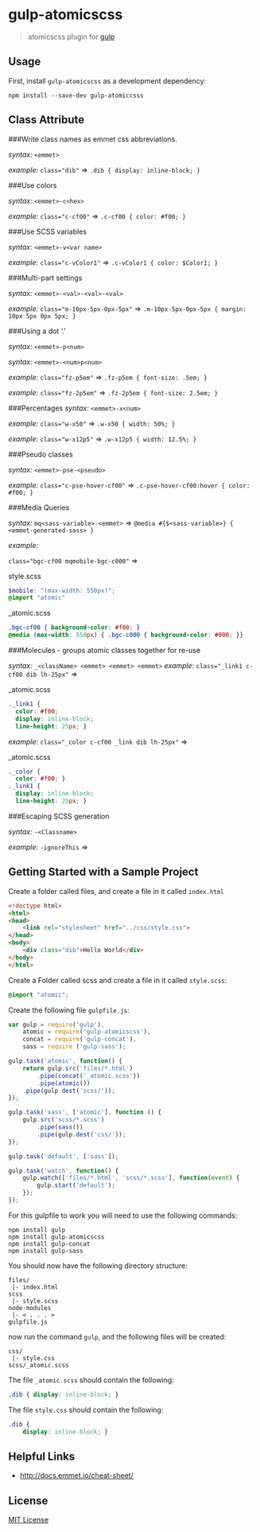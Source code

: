 # gulp-atomicscss

> atomicscss plugin for [gulp](https://github.com/wearefractal/gulp)

## Usage

First, install `gulp-atomicscss` as a development dependency:

```shell
npm install --save-dev gulp-atomiccsss
```

## Class Attribute

###Write class names as emmet css abbreviations.

*syntax:* `<emmet>`

*example:* `class="dib"` => `.dib { display: inline-block; }`

###Use colors

*syntax:* `<emmet>-c<hex>`

*example:* `class="c-cf00"` => `.c-cf00 { color: #f00; }`

###Use SCSS variables

*syntax:* `<emmet>-v<var name>`

*example:* `class="c-vColor1"` => `.c-vColor1 { color: $Color1; }`

###Multi-part settings

*syntax:* `<emmet>-<val>-<val>-<val>`

*example:* `class="m-10px-5px-0px-5px"` => `.m-10px-5px-0px-5px { margin: 10px 5px 0px 5px; }`

###Using a dot ‘.’

*syntax:* `<emmet>-p<num>`

*syntax:* `<emmet>-<num>p<num>`

*example:* `class="fz-p5em"` => `.fz-p5em { font-size: .5em; }`

*example:* `class="fz-2p5em"` => `.fz-2p5em { font-size: 2.5em; }`

###Percentages
*syntax:* `<emmet>-x<num>`

*example:* `class="w-x50"` => `.w-x50 { width: 50%; }`

*example:* `class="w-x12p5"` => `.w-x12p5 { width: 12.5%; }`

###Pseudo classes

*syntax:* `<emmet>-pse-<pseudo>`

*example:* `class="c-pse-hover-cf00"` => `.c-pse-hover-cf00:hover { color: #f00; }`

###Media Queries

*syntax:* `mq<sass-variable>-<emmet>` => `@media #{$<sass-variable>} { <emmet-generated-sass> }`

*example:* 

`class="bgc-cf00 mqmobile-bgc-c000"` => 

style.scss
```scss
$mobile: "(max-width: 550px)";
@import "atomic"
```

_atomic.scss
```scss
.bgc-cf00 { background-color: #f00; } 
@media (max-width: 550px) { .bgc-c000 { background-color: #000; }}
```

###Molecules - groups atomic classes together for re-use

*syntax:* `_<className> <emmet> <emmet> <emmet>`
*example:* `class="_link1 c-cf00 dib lh-25px"` => 

_atomic.scss
```scss
._link1 { 
  color: #f00; 
  display: inline-block; 
  line-height: 25px; }
```

*example:* `class="_color c-cf00 _link dib lh-25px"` => 

_atomic.scss
```scss 
._color { 
  color: #f00; } 
._link1 { 
  display: inline-block; 
  line-height: 25px; }
```

###Escaping SCSS generation

*syntax:* `-<Classname>`

*example:* `-ignoreThis` => 


## Getting Started with a Sample Project

Create a folder called files, and create a file in it called `index.html`

```html
<!doctype html>
<html>
<head>
    <link rel="stylesheet" href="../css/style.css">
</head>
<body>
    <div class="dib">Hello World</div>
</body>
</html>
```

Create a Folder called scss and create a file in it called `style.scss`:

```scss
@import "atomic";
```

Create the following file `gulpfile.js`:

```javascript
var gulp = require('gulp'),
    atomic = require('gulp-atomicscss'),
    concat = require('gulp-concat'),
    sass = require ('gulp-sass');

gulp.task('atomic', function() {
    return gulp.src('files/*.html')
        .pipe(concat('_atomic.scss'))
        .pipe(atomic())
	.pipe(gulp.dest('scss/'));
});

gulp.task('sass', ['atomic'], function () {	
    gulp.src('scss/*.scss')
        .pipe(sass())
        .pipe(gulp.dest('css/'));
});

gulp.task('default', ['sass']);

gulp.task('watch', function() {
    gulp.watch(['files/*.html', 'scss/*.scss'], function(event) {
        gulp.start('default');
    });
});
```

For this gulpfile to work you will need to use the following commands:

```
npm install gulp
npm install gulp-atomicscss
npm install gulp-concat
npm install gulp-sass
```

You should now have the following directory structure:

```
files/
 |- index.html
scss
 |- style.scss
node-modules
 |- < . . . >
gulpfile.js
```

now run the command `gulp`, and the following files will be created:

```
css/
 |- style.css
scss/_atomic.scss
```

The file `_atomic.scss` should contain the following:

```scss
.dib { display: inline-block; }
```

The file `style.css` should contain the following:

```css
.dib {
    display: inline-block; }
```

## Helpful Links

* http://docs.emmet.io/cheat-sheet/

## License

[MIT License](http://en.wikipedia.org/wiki/MIT_License)
